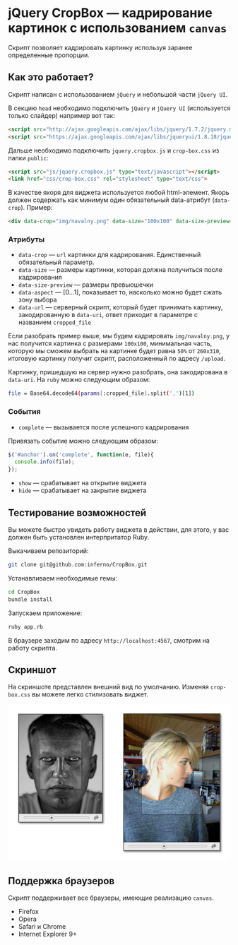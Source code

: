 # jQuery CropBox — кадрирование картинок с использованием `canvas`

Скрипт позволяет кадрировать картинку используя заранее определенные пропорции.

## Как это работает?

Скрипт написан с использованием `jQuery` и небольшой части `jQuery UI`.

В секцию `head` необходимо подключить `jQuery` и `jQuery UI` (используется только слайдер) например вот так:

```html
<script src="http://ajax.googleapis.com/ajax/libs/jquery/1.7.2/jquery.min.js" type="text/javascript"></script>
<script src="https://ajax.googleapis.com/ajax/libs/jqueryui/1.8.18/jquery-ui.min.js" type="text/javascript"></script>
```

Дальше необходимо подключить `jquery.cropbox.js` и `crop-box.css` из папки `public`:

```html
<script src="js/jquery.cropbox.js" type="text/javascript"></script>
<link href="css/crop-box.css" rel="stylesheet" type="text/css">
```

В качестве якоря для виджета используется любой html-элемент. Якорь должен содержать как минимум один обязательный data-атрибут (`data-crop`). Пример:

```html
<div data-crop="img/navalny.png" data-size="100x100" data-size-preview="260x310" data-aspect="0.5" data-url="/upload"></div>
```

### Атрибуты

* `data-crop` — `url` картинки для кадрирования. Единственный обязательный параметр.
* `data-size` — размеры картинки, которая должна получиться после кадрирования
* `data-size-preview` — размеры превьюшечки
* `data-aspect` — [0...1], показывает то, насколько можно будет сжать зону выбора
* `data-url` — серверный скрипт, который будет принимать картинку, закодированную в `data-uri`, ответ приходит в параметре с названием `cropped_file`

Если разобрать пример выше, мы будем кадрировать `img/navalny.png`, у нас получится картинка с размерами `100x100`, минимальная часть, которую мы сможем выбрать на картинке будет равна `50%` от `260x310`, итоговую картинку получит скрипт, расположенный по адресу `/upload`.

Картинку, пришедшую на сервер нужно разобрать, она закодирована в `data-uri`. На `ruby` можно следующим образом:

```bash
file = Base64.decode64(params[:cropped_file].split(',')[1])
```

### События

* `complete` — вызывается после успешного кадрирования

Привязать событие можно следующим образом:

```javascript
$('#anchor').on('complete', function(e, file){
  console.info(file);
});
```
	
* `show` — срабатывает на открытие виджета
* `hide` — срабатывает на закрытие виджета


## Тестирование возможностей

Вы можете быстро увидеть работу виджета в действии, для этого, у вас должен быть установлен интерпритатор Ruby.

Выкачиваем репозиторий:

```bash
git clone git@github.com:inferno/CropBox.git
```

Устанавливаем необходимые гемы:

```bash
cd CropBox
bundle install
```
Запускаем приложение:

```bash
ruby app.rb
```

В браузере заходим по адресу `http://localhost:4567`, смотрим на работу скрипта.

## Скриншот

На скриншоте представлен внешний вид по умолчанию. Изменяя `crop-box.css` вы можете легко стилизовать виджет.

![Скриншот](https://github.com/inferno/crop-box/raw/master/images/view.jpg "Скриншот")

## Поддержка браузеров

Скрипт поддерживает все браузеры, имеющие реализацию `canvas`.

* Firefox
* Opera
* Safari и Chrome
* Internet Explorer 9+
